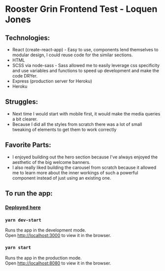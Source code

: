# Rooster Grin Frontend Test - Loquen Jones

## Technologies:
- React (create-react-app) - Easy to use, components lend themselves to modular design, I could reuse code for the similar sections.
- HTML
- SCSS via node-sass - Sass allowed me to easily leverage css specificity and use variables and functions to speed up development and make the code DRYer. 
- Express (production server for Heroku)
- Heroku

## Struggles: 
- Next time I would start with mobile first, it would make the media queries a bit clearer.
- Because I did all the styles from scratch there was a lot of small tweaking of elements to get them to work correctly

## Favorite Parts:

- I enjoyed building out the hero section because I've always enjoyed the aesthetic of the big welcome banners.
- I also really liked building the carousel from scratch because it allowed me to learn more about the inner workings of such a powerful component instead of just using an existing one. 
## To run the app: 
### [Deployed here](http://www.rooster-grin-test-loquen.herokuapp.com)
### `yarn dev-start`

Runs the app in the development mode.<br />
Open [http://localhost:3000](http://localhost:3000) to view it in the browser.

### `yarn start` 

Runs the app in the production mode.<br />
Open [http://localhost:8080](http://localhost:8080) to view it in the browser.
